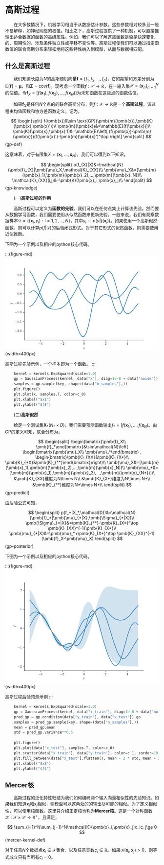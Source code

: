 # 高斯过程

&emsp;&emsp;在大多数情况下，机器学习相当于从数据估计参数。这些参数相对较多且一般不易解释，如神经网络的权值。相比之下，高斯过程提供了一种机制，可以直接推理出适合数据的函数的高级属性。例如，我们可以了解这些函数是否是快速变化的、周期性的、涉及条件独立性或平移不变性等。高斯过程使我们可以通过指定函数值的联合高斯分布来轻松地将这些特性纳入到模型，从而与数据相匹配。

## 什么是高斯过程

&emsp;&emsp;我们知道长度为$N$的高斯随机向量$\pmb{f}=[f_1,f_2,...,f_n]$，它的期望和方差分别为$\mathbb{E}[\pmb{f}]=\pmb{\mu}$，和$\pmb{\Sigma}=\text{cov}(\pmb{f})$。现考虑一个函数$f:\mathcal{X}\rightarrow\mathbb{R}$，在一输入集$\mathcal{X}=\{\pmb{x}_n\}_{n=1}^N$的估值。令$\pmb{f}_X=[f(\pmb{x}_1),f(\pmb{x}_2),...,f(\pmb{x}_N)]$为未知函数在这些点的函数估值。

&emsp;&emsp;如果$\pmb{f}_X$是任何$N$个点的的联合高斯分布，则$f:\mathcal{X}\rightarrow \mathbb{R}$是一个**高斯过程**。该过程由均值函数和协方差函数定义，记为，

$$
\begin{split}
f(\pmb{x})&\sim \text{GP}(\pmb{m}(\pmb{x}),\pmb{K}(\pmb{x},\pmb{x}'))\\
\pmb{m}(\pmb{x})&=\mathbb{E}[f(\pmb{x})]\\
\pmb{K}(\pmb{x},\pmb{x}'))&=\mathbb{E}\left[ (f(\pmb{x})-\pmb{m}(\pmb{x}))(f(\pmb{x}')-\pmb{m}(\pmb{x}')^\top \right]
\end{split}
$$(gp-def)

这意味着，对于有限集$X=\{\pmb{x}_1,...,\pmb{x}_N\}$，我们可以得到以下知识，

$$
\begin{split}
p(f_{X}|X)&=\mathcal{N}(\pmb{f}_{X}|\pmb{\mu}_X,\mathcal{K}_{XX})\\
\pmb{\mu}_X&=[\pmb{m}(\pmb{x}_1),\pmb{m}(\pmb{x}_2),...,\pmb{m}(\pmb{x}_N)]\\
\mathcal{K}_{XX}(i,j)&=\pmb{K}(\pmb{x}_i,\pmb{x}_j)\\
\end{split}
$$(gp-knowledge)






&emsp;&emsp;(一)**高斯过程的作用**

&emsp;&emsp;高斯过程可以定义为**函数的先验**。我们可以在任何点集上计算该先验。然而要从数据学习函数，我们需要使用从似然函数来更新先验。一般来说，我们有观察数据样本$\mathcal{D}=\{(\pmb{x}_i,y_i):i=1,2,...,N\}$，其中$y_i\sim p(y|f(\pmb{x}_i))$。如果使用一个高斯似然函数，则可以计算$p(f|\mathcal{D})$的后验闭式形式。对于其它形式的似然函数，则需要使用近似推断。

下图为一个示例以及相应的python核心代码。

:::{figure-md}
![GP-Prior](../img/gp-prior.png){width=400px}

高斯过程先验示例，一个样本即为一个函数。
:::

```python
    kernel = kernels.ExpSquared(scale=1.0)
    gp = GaussianProcess(kernel, data["x"], diag=1e-8 + data["noise"])
    samples = gp.sample(key, shape=(data["n_samples"],))
    plt.figure()
    plt.plot(x, samples.T, color=c_0)
    plt.xlabel("$x$")
    plt.ylabel("$f$")
```

&emsp;&emsp;(二)**高斯似然**

&emsp;&emsp;给定一个测试集$\pmb{X}_*(N_*\times D)$，我们需要预测函数输出$f_*=[f(\pmb{x}_1),...,f(\pmb{x}_N)$。由GP的定义可知，联合分布为，

$$
\begin{split}
\begin{bmatrix}\pmb{f}_X\\ \pmb{f}_*\end{bmatrix}&\sim\mathcal{N}\left( \begin{bmatrix}\pmb{\mu}_X\\ \pmb{\mu}_*\end{bmatrix} , \begin{bmatrix}\pmb{K}_{XX}&\pmb{K}_{X*}\\ \pmb{K}_{*X}&\pmb{K}_{**}\end{bmatrix}\right)\\
\pmb{\mu}_X&=[\pmb{m}(\pmb{x}_1),\pmb{m}(\pmb{x}_2),...,\pmb{m}(\pmb{x}_N)]\\
\pmb{\mu}_*&=[\pmb{m}(\pmb{x}_1),\pmb{m}(\pmb{x}_2),...,\pmb{m}(\pmb{x}_{N*})]\\
&\pmb{K}_{XX}维度为N\times N\\
&\pmb{K}_{X*}维度为N\times N*\\
&\pmb{K}_{**}维度为N*\times N*\\
\end{split}
$$(gp-predict)

由后验公式可知，

$$
\begin{split}
p(f_*|X_*,\mathcal{D})&=\mathcal{N}(\pmb{f}_*|\pmb{\mu}_{*|X},\pmb{\Sigma}_{*|X})\\
\pmb{\Sigma}_{*|X}&=\pmb{K}_{**}-\pmb{K}_{X*}^\top \pmb{K}_{XX}^{-1}\pmb{K}_{X*}\\
\pmb{\mu}_{*|X}&=\pmb{\mu}_*+\pmb{K}_{X*}^\top \pmb{K}_{XX}^{-1}(\pmb{f}_X-\pmb{\mu}_X)
\end{split}
$$(gp-posterior)


下图为一个示例以及相应的python核心代码。

:::{figure-md}
![GP-Prior](../img/gp-post-predict.png){width=400px}

高斯过程后验预测示例
:::

```python
    kernel = kernels.ExpSquared(scale=1.0)
    gp = GaussianProcess(kernel, data["x_train"], diag=1e-8 + data["noise"])
    pred_gp = gp.condition(data["y_train"], data["x_test"]).gp
    samples = pred_gp.sample(key, shape=(data["n_samples"],))
    mean = pred_gp.mean
    std = pred_gp.variance**0.5

    plt.figure()
    plt.plot(data["x_test"], samples.T, color=c_0)
    plt.scatter(data["x_train"], data["y_train"], color=c_1, zorder=10, s=5)
    plt.fill_between(data["x_test"].flatten(), mean - 2 * std, mean + 2 * std, alpha=0.2)
    plt.xlabel("$x$")
    plt.ylabel("$f$")
```

## Mercer核

&emsp;&emsp;高斯过程的泛化特性归结为我们如何编码两个输入向量相似性的先验知识。如果我们知道$\pmb{x}_i$和$\pmb{x}_j$相似，则模型可以这两处的的输出尽可能的相似。为了定义相似性，可以使用核函数。这里只介绍正定核也称为**Mercer核**。这是一个对称函数$\mathcal{K}:\mathcal{X}\times\mathcal{X}\rightarrow\mathbb{R}^+$，且满足，

$$
\sum_{i=1}^N\sum_{j=1}^N\mathcal{K}(\pmb{x}_i,\pmb{x}_j)c_ic_j\ge 0
$$(mercer-kernel-def)

对于任意$N$个数据点$\pmb{x}_i\in\mathcal{X}$集合，以及任意实数$c_i\in\mathbb{R}$。如果$\mathcal{K}(\pmb{x}_i,\pmb{x}_j)>0$，则等式成立只有当所有$c_i=0$。